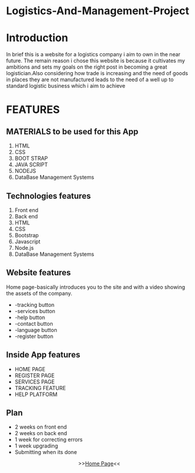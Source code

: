 # Logistics-And-Management-Project    

# Introduction
In brief this is a website for a logistics company i aim to own in the near future. The remain reason i chose this website is because it cultivates my ambitions and sets my goals on the right post in becoming a great logistician.Also considering how trade is increasing and the need of goods in places they are not manufactured leads to the need of a well up to standard logistic business which i aim to achieve

# FEATURES

##  MATERIALS to be used for this App
1. HTML
2. CSS
3. BOOT STRAP
4. JAVA SCRIPT
5. NODEJS
6. DataBase Management Systems

## Technologies features
1. Front end
2. Back end
3. HTML
4. CSS
5. Bootstrap
6. Javascript
7. Node.js
8. DataBase Management Systems

## Website features  
Home page-basically introduces you to the site and with a video showing the assets of the company.
* -tracking button
* -services button
* -help button
* -contact button
* -language button
* -register button

## Inside App features
* HOME PAGE
* REGISTER PAGE
* SERVICES PAGE
* TRACKING FEATURE
* HELP PLATFORM

## Plan 
* 2 weeks on front end 
* 2 weeks on back end 
* 1 week for correcting errors
* 1 week upgrading
* Submitting when its done

<p align="center">
  >><a href="https://github.com/2017050043/Logistics-And-Management-Project/">Home Page</a><<<br>
  <br>
